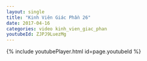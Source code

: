 ```yaml
---
layout: single
title: "Kinh Viên Giác Phần 26"
date: 2017-04-16
categories: video kinh_vien_giac_phan
youtubeId: ZJPJ9LuezMg
---
```


{% include youtubePlayer.html id=page.youtubeId %}